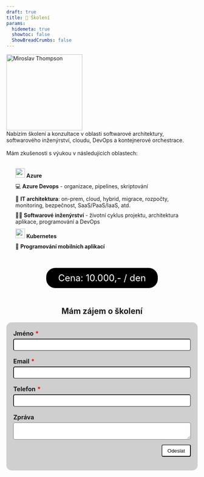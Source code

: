 ```yaml
---
draft: true
title: 📑 Školení
params:
  hidemeta: true
  showtoc: false
  ShowBreadCrumbs: false
---
```


<style type="text/css">
    .itemlist {
        list-style-type: none;
    }
    .itemlist li {
        margin-top:0.7em;
    }
    .red {
        color: red;
        margin-left: 0.3em;
    }

    .err {
        color: red;
        visibility: hidden;
    }

    #successDiv {
        background-color: #d4edda;
        color:black;
        padding: 1em;
        border-radius: 1em;
        float:none;
        clear:both;
        display: none;        
    
    }

    #errorDiv {
        background-color: #f8d7da;
        color:black;
        padding: 1em;
        border-radius: 1em;
        float:none;
        clear:both;
        margin-top:1em;
        display: none;        
    }

    #sendMessageForm {
        background-color: #CFCFCF;
    }
    body.dark #sendMessageForm {
        background-color: #2F2F2F;
    }
    
    #sendMessageForm {
        max-width: 500px;
        margin:0 auto;
        
        padding: 1.3em;
        border-radius: 1em;
    }    

    #sendMessageForm label {
        display: block;
        font-weight: bold;
        font-size: 12pt;
    }

    #sendMessageForm input,
    #sendMessageForm textarea {
        background-color: white;
        padding: 0.5em;
        border-radius: 5px;
        width: 100%;
        margin-top: 0.3em;
    }

    #sendMessageForm button {
        background-color: white;
        color: black;
        padding-left: 1em;
        padding-right: 1em;
        padding-top: 0.5em;
        padding-bottom: 0.5em;
        border-radius: 0.3em;
        float: right;
        margin-top: 1em;
    }
    @keyframes top-cricle {
        from {
          transform: rotate(-25deg);
        }
        to {
          transform: rotate(335deg);
        }
      }
      @keyframes bottom-cricle {
        from {
          transform: rotate(-15deg);
        }
        to {
          transform: rotate(345deg);
        }
      }
      .progress-bar {
        position: relative;
        width: 25px;
        height: 25px;
      }
      
      .circle {
        height: 100%;
        right: 0px;
        position: absolute;
        border: solid 5px  #a9a9a9;
        border-top-color:  #a9d161;
        border-radius: 50%;
      }
      
      .border {
        width: 100%;
        transform: rotate(135deg);  
        animation: spin 1.3s steps(2) .2s infinite;
        -webkit-animation: spin 1.3s linear infinite;
      
      }
      
      @-webkit-keyframes spin {
        0% {
          transform: rotate(0deg);
        }
        100% {
          transform: rotate(360deg);
        }
      }

      #progress-wrap {
        display: none;
        float:right;
      }

        body.dark .price {
            background-color: #AFAFAF;
            color:black;
        }
        .price {
            background-color: #000000;
            color:white;
        }

      .price {
        padding:0.5em;
        width: 270px;
        border-radius:1em;
        margin: 0 auto;
        margin-top:2em;
        margin-bottom:2em;
        font-size: 18pt;
        text-align: center;
      }
</style>

<script src="https://www.google.com/recaptcha/api.js?render=6LeK1mkqAAAAAFy3v2kXD0TSBHdUkDUdEpatn907"></script>
<script type="text/javascript">

    window.onload = function(){


        var name = document.getElementById('formName');
        var email = document.getElementById('formEmail');
        var phone = document.getElementById('formPhone');
        var nameErr = document.getElementById("nameErr");
        var emailErr = document.getElementById("emailErr");
        var phoneErr = document.getElementById("phoneErr");
    
        //hide validation message on input
        name.addEventListener("keydown", function () {
            nameErr.style.visibility = "hidden";
        });
        email.addEventListener("keydown", function () {
            emailErr.style.visibility = "hidden";
        });
        phone.addEventListener("keydown", function () {
            phoneErr.style.visibility = "hidden";
        });
    
    
    
        function validateForm() {
    
            var name = document.getElementById('formName');
            var email = document.getElementById('formEmail');
            var phone = document.getElementById('formPhone');
            var nameErr = document.getElementById("nameErr");
            var emailErr = document.getElementById("emailErr");
            var phoneErr = document.getElementById("phoneErr");
    
            var isValid = true;
    
    
            if (!name.value) {
                nameErr.style.visibility = "visible";
                isValid = false;
            } else {
                nameErr.style.visibility = "hidden";
            }
    
            if (!email.value) {
                emailErr.style.visibility = "visible";
                isValid = false;
            } else {
                emailErr.style.visibility = "hidden";
            }
    
            if (!phone.value) {
                phoneErr.style.visibility = "visible";
                isValid = false;
            } else {
                phoneErr.style.visibility = "hidden";
            }
    
            return isValid;
        }
    
        window.onFormClick = function () {
    
            let serverHost = "https://mrthompsonapp.azurewebsites.net";

            if (!validateForm()) {
                return;
            }
    
            var progress = document.getElementById("progress-wrap");
            progress.style.display = "block";

            grecaptcha.ready(function () {
                grecaptcha.execute('6LeK1mkqAAAAAFy3v2kXD0TSBHdUkDUdEpatn907', { action: 'submit' }).then(function (token) {
                    //send post request from form including the recaptcha token to mrthompsonapp.azurewebsites.net
                    var form = document.getElementById("sendMessageForm");
                    var formData = new FormData(form);
                    formData.append("g-recaptcha-response", token);
                    
                    fetch(serverHost + "/api/SendMessage", {
                        method: "POST",
                        body: formData
                    }).then(function (response) {
                        if (response.ok) {
                            var success = document.getElementById("successDiv");
                            success.style.display = "block";
                        } else {
                            var error = document.getElementById("errorDiv");
                            error.style.display = "block";
                        }
                        progress.style.display = "none";

                        var inputList = document.getElementById("inputlist");
                        inputList.style.display = "none";
                    });
                });
            });
        }


    }
    
</script>
<div style="margin:0">
    <div class="col2">
        <img src="/ich.jpg" width="200" alt="Miroslav Thompson" />
    </div>
    <div class="col1">
        Nabízím školení a konzultace v oblasti softwarové architektury, softwarového inženýrství, cloudu, DevOps a kontejnerové orchestrace.
        <br /><br />
        Mám zkušenosti s výukou v následujících oblastech:
        <br /><br />
        <ul class="itemlist">
            <li><img src="https://upload.wikimedia.org/wikipedia/commons/f/fa/Microsoft_Azure.svg" width="25" style="display:inline;margin:0;"/> <strong>Azure</strong></li>
            <li>💻 <strong>Azure Devops</strong> - organizace, pipelines, skriptování</li>
            <li>👷 <strong>IT architektura</strong>: on-prem, cloud, hybrid, migrace, rozpočty, monitoring, bezpečnost, SaaS/PaaS/IaaS, atd.</li>
            <li>👷‍♂️ <strong>Softwarové inženýrství</strong> - životní cyklus projektu, architektura aplikace, programování a DevOps</li>
            <li><img src="https://upload.wikimedia.org/wikipedia/commons/3/39/Kubernetes_logo_without_workmark.svg" width="25" style="display:inline;margin:0;"/> <strong>Kubernetes</strong></li>
            <li>📱 <strong>Programování mobilních aplikací</strong></li>
        </ul>
    </div>
</div>

<div class="price">
    Cena: 10.000,- / den
</div>

<h2 style="text-align: center;margin-top:1em;">Mám zájem o školení</h2>

<form id="sendMessageForm">
    <div id="inputlist">
        <div class="form-input">
            <label for="name">Jméno<span class="red">*</span></label>
            <input id="formName" type="text" name="name">
            <span id="nameErr" class="err">Vyplňte prosím své jméno</span>
        </div>
        <div class="form-input">
            <label for="name">Email<span class="red">*</span></label>
            <input id="formEmail" type="email" name="email">
            <span id="emailErr" class="err">Vyplňte prosím validní email</span>
        </div>
        <div class="form-input">
            <label for="name">Telefon<span class="red">*</span></label>
            <input id="formPhone" type="phone" name="phone">
            <span id="phoneErr" class="err">Vyplňte prosím svůj telefon</span>
        </div>
        <div class="form-input">
            <label for="name">Zpráva</label>
            <textarea id="formMessage" name="message">
            </textarea>
        </div>
        <button type="button" onclick="window.onFormClick()">Odeslat</button>
        <br style="float:none;clear:both;" />
    </div>
    <div id="progress-wrap">
        <table style="width:auto;">
            <tr>
                <td style="min-width: 25px !important;">
                    <div class="progress-bar">
                    <div class="circle border">
                    </div>
                </div></td>
                <td>Odesílám...</td>
            </tr>
        </table>    
    </div>
    <br style="float:none;clear:both;" />
    <div id="successDiv">
        ✅ Zpráva byla odeslána, děkuji. Jakmile to bude možné, ozvu se Vám.
    </div>
    <div id="errorDiv">
        ❌ Něco se pokazilo. Zkuste to prosím znovu.
    </div>

</form>